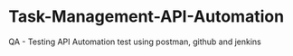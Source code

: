 # Task-Management-API-Automation
QA - Testing
API Automation test using postman, github and jenkins
